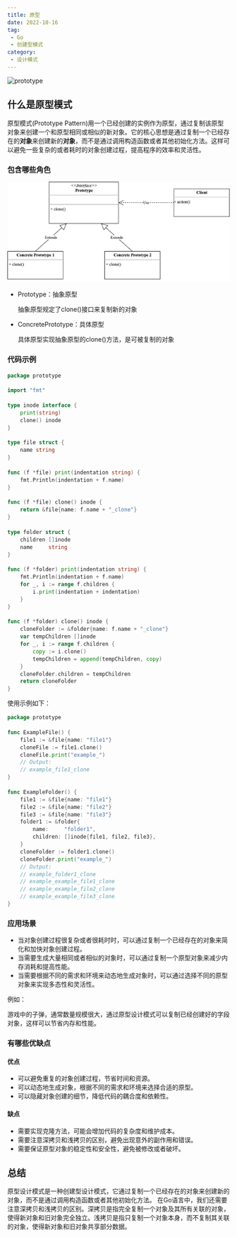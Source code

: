 ```yaml
---
title: 原型
date: 2022-10-16
tag:
 - Go
 - 创建型模式
category:
 - 设计模式
---
```


![prototype](https://refactoringguru.cn/images/patterns/content/prototype/prototype-2x.png)

<!-- more -->

## 什么是原型模式

原型模式(Prototype Pattern)用一个已经创建的实例作为原型，通过复制该原型对象来创建一个和原型相同或相似的新对象。它的核心思想是通过复制一个已经存在的**对象**来创建新的**对象**，而不是通过调用构造函数或者其他初始化方法。这样可以避免一些复杂的或者耗时的对象创建过程，提高程序的效率和灵活性。

### 包含哪些角色

![prototype](../images/prototype.png)

- Prototype：抽象原型

  抽象原型规定了clone()接口来复制新的对象

- ConcretePrototype：具体原型

  具体原型实现抽象原型的clone()方法，是可被复制的对象

### 代码示例

```go
package prototype

import "fmt"

type inode interface {
	print(string)
	clone() inode
}

type file struct {
	name string
}

func (f *file) print(indentation string) {
	fmt.Println(indentation + f.name)
}

func (f *file) clone() inode {
	return &file{name: f.name + "_clone"}
}

type folder struct {
	children []inode
	name     string
}

func (f *folder) print(indentation string) {
	fmt.Println(indentation + f.name)
	for _, i := range f.children {
		i.print(indentation + indentation)
	}
}

func (f *folder) clone() inode {
	cloneFolder := &folder{name: f.name + "_clone"}
	var tempChildren []inode
	for _, i := range f.children {
		copy := i.clone()
		tempChildren = append(tempChildren, copy)
	}
	cloneFolder.children = tempChildren
	return cloneFolder
}
```

使用示例如下：

```go
package prototype

func ExampleFile() {
	file1 := &file{name: "file1"}
	cloneFile := file1.clone()
	cloneFile.print("example_")
	// Output:
	// example_file1_clone
}

func ExampleFolder() {
	file1 := &file{name: "file1"}
	file2 := &file{name: "file2"}
	file3 := &file{name: "file3"}
	folder1 := &folder{
		name:     "folder1",
		children: []inode{file1, file2, file3},
	}
	cloneFolder := folder1.clone()
	cloneFolder.print("example_")
	// Output:
	// example_folder1_clone
	// example_example_file1_clone
	// example_example_file2_clone
	// example_example_file3_clone
}
```

### 应用场景

- 当对象创建过程很复杂或者很耗时时，可以通过复制一个已经存在的对象来简化和加快对象创建过程。
- 当需要生成大量相同或者相似的对象时，可以通过复制一个原型对象来减少内存消耗和提高性能。
- 当需要根据不同的需求和环境来动态地生成对象时，可以通过选择不同的原型对象来实现多态性和灵活性。

例如：

游戏中的子弹，通常数量规模很大，通过原型设计模式可以复制已经创建好的字段对象，这样可以节省内存和性能。

### 有哪些优缺点

#### 优点

- 可以避免重复的对象创建过程，节省时间和资源。
- 可以动态地生成对象，根据不同的需求和环境来选择合适的原型。
- 可以隐藏对象创建的细节，降低代码的耦合度和依赖性。

#### 缺点

- 需要实现克隆方法，可能会增加代码的复杂度和维护成本。
- 需要注意深拷贝和浅拷贝的区别，避免出现意外的副作用和错误。
- 需要保证原型对象的稳定性和安全性，避免被修改或者破坏。

## 总结

原型设计模式是一种创建型设计模式，它通过复制一个已经存在的对象来创建新的对象，而不是通过调用构造函数或者其他初始化方法。
在Go语言中，我们还需要注意深拷贝和浅拷贝的区别。深拷贝是指完全复制一个对象及其所有关联的对象，使得新对象和旧对象完全独立。浅拷贝是指只复制一个对象本身，而不复制其关联的对象，使得新对象和旧对象共享部分数据。
